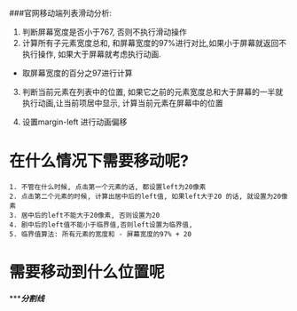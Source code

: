 ###官网移动端列表滑动分析:
1. 判断屏幕宽度是否小于767, 否则不执行滑动操作
2. 计算所有子元素宽度总和, 和屏幕宽度的97%进行对比,如果小于屏幕就返回不执行操作, 如果大于屏幕就考虑执行动画.  
 * 取屏幕宽度的百分之97进行计算

3. 判断当前元素在列表中的位置, 如果它之前的元素宽度总和大于屏幕的一半就执行动画,让当前项居中显示, 计算当前元素在屏幕中的位置

4. 设置margin-left 进行动画偏移  


# 在什么情况下需要移动呢? 
	1. 不管在什么时候, 点击第一个元素的话, 都设置left为20像素
	2. 点击第二个元素的时候, 计算出居中后的left值, 如果left大于20 的话, 就设置为20像素
	3. 居中后的left不能大于20像素, 否则设置为20 
	4. 剧中后的left值不能小于临界值,否则left设置为临界值, 
	5. 临界值算法: 所有元素的宽度和 - 屏幕宽度的97% + 20

# 需要移动到什么位置呢

****************************分割线*************************
